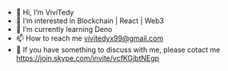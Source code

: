 - 👋 Hi, I’m ViviTedy
- 👀 I’m interested in Blockchain | React | Web3
- 🌱 I’m currently learning Deno
- 📫 How to reach me vivitedyx99@gmail.com
- 🤝 If you have something to discuss with me, please cotact me https://join.skype.com/invite/vcfKGjbtNEgp

<!---
ViviTedy/ViviTedy is a ✨ special ✨ repository because its `README.md` (this file) appears on your GitHub profile.
You can click the Preview link to take a look at your changes.
--->
